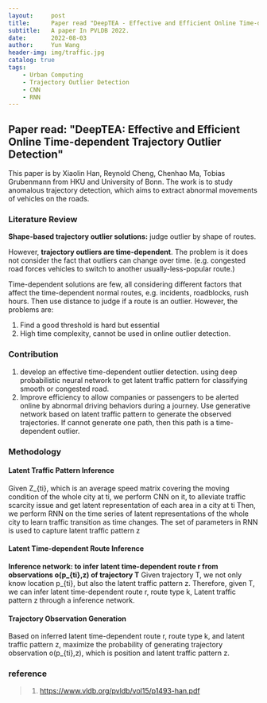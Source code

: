 ```yaml
---
layout:     post
title:      Paper read "DeepTEA - Effective and Efficient Online Time-dependent Trajectory Outlier Detection"
subtitle:   A paper In PVLDB 2022.
date:       2022-08-03
author:     Yun Wang
header-img: img/traffic.jpg
catalog: true
tags:
    - Urban Computing
    - Trajectory Outlier Detection
    - CNN
    - RNN
---
```


## Paper read: "DeepTEA: Effective and Efficient Online Time-dependent Trajectory Outlier Detection"

This paper is by Xiaolin Han, Reynold Cheng, Chenhao Ma, Tobias Grubenmann from HKU and University of Bonn. The work is to study anomalous trajectory detection, which aims to extract abnormal movements of vehicles on the roads. 

### Literature Review 
**Shape-based trajectory outlier solutions:** judge outlier by shape of routes.

However, **trajectory outliers are time-dependent**. The problem is it does not consider the fact that outliers can change over time. (e.g. congested road forces vehicles to switch to another usually-less-popular route.)

Time-dependent solutions are few, all considering different factors that affect the time-dependent normal routes, e.g. incidents, roadblocks, rush hours. Then use distance to judge if a route is an outlier. However, the problems are: 

1. Find a good threshold is hard but essential
2. High time complexity, cannot be used in online outlier detection.


### Contribution  
1. develop an effective time-dependent outlier detection. using deep probabilistic neural network  to get latent traffic pattern for classifying smooth or congested road.
2. Improve efficiency to allow companies or passengers to be alerted online by abnormal driving behaviors during a journey. Use generative network based on latent traffic pattern to generate the observed trajectories. If cannot generate one path, then this path is a time-dependent outlier.

### Methodology
#### Latent Traffic Pattern Inference
Given Z_{ti}, which is an average speed matrix covering the moving condition of the whole city at ti, we perform CNN on it, to alleviate traffic scarcity issue and get latent representation of each area in a city at ti
Then, we perform RNN on the time series of latent representations of the whole city to learn traffic transition as time changes. The set of parameters in RNN is used to capture latent traffic pattern z

#### Latent Time-dependent Route Inference
**Inference network: to infer latent time-dependent route r from observations o(p_{ti},z) of trajectory T**
Given trajectory T, we not only know location p_{ti}, but also the latent traffic pattern z. Therefore, given T, we can infer latent time-dependent route r, route type k, Latent traffic pattern z through a inference network.

#### Trajectory Observation Generation
Based on inferred latent time-dependent route r, route type k, and latent traffic pattern z, maximize the probability of generating trajectory observation o(p_{ti},z), which is position and latent traffic pattern z.


### reference
> 1. https://www.vldb.org/pvldb/vol15/p1493-han.pdf 